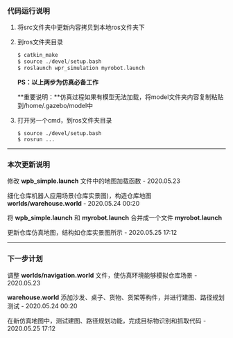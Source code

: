 ### 代码运行说明

1. 将src文件夹中更新内容拷贝到本地ros文件夹下

2. 到ros文件夹目录

   ```c
   $ catkin_make
   $ source ./devel/setup.bash
   $ roslaunch wpr_simulation myrobot.launch
   ```

   **PS：以上两步为仿真必备工作**

   **重要说明：**仿真过程如果有模型无法加载，将model文件夹内容复制粘贴到/home/.gazebo/model中

4. 打开另一个cmd，到ros文件夹目录

   ```
   $ source ./devel/setup.bash
   $ rosrun ...
   ```

------

### 本次更新说明

修改 **wpb_simple.launch** 文件中的地图加载函数	- 2020.05.23

细化仓库机器人应用场景(仓库实景图)，构造仓库地图 **worlds/warehouse.world**   - 2020.05.24 00:20

将 **wpb_simple.launch** 和 **myrobot.launch** 合并成一个文件 **myrobot.launch**

更新仓库仿真地图，结构如仓库实景图所示	- 2020.05.25 17:12

------

### 下一步计划

调整 **worlds/navigation.world** 文件，使仿真环境能够模拟仓库场景	- 2020.05.23

**warehouse.world** 添加沙发、桌子、货物、货架等构件，并进行建图、路径规划测试   - 2020.05.24 00:20

在新仿真地图中，测试建图、路径规划功能，完成目标物识别和抓取代码	- 2020.05.25 17:12
